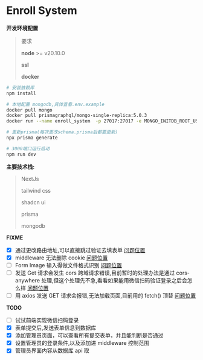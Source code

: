 # Enroll System

**开发环境配置**

> 要求
>
> **node** >= v20.10.0
>
> **ssl**
>
> **docker**

```zsh
# 安装依赖库
npm install

# 本地配置 mongodb,具体查看.env.example
docker pull mongo
docker pull prismagraphql/mongo-single-replica:5.0.3
docker run --name enroll_system  -p 27017:27017 -e MONGO_INITDB_ROOT_USERNAME="admin" -e MONGO_INITDB_ROOT_PASSWORD="123456" -d prismagraphql/mongo-single-replica:5.0.3

# 更新prisma(每次更改schema.prisma后都要更新)
npx prisma generate

# 3000端口运行启动
npm run dev
```

**主要技术栈:**

> NextJs
>
> tailwind css
>
> shadcn ui
>
> prisma
>
> mongodb

**FIXME**

-   [x] 通过更改路由地址,可以直接跳过验证去填表单 [问题位置](./components/InputWithButton.tsx)
-   [x] middleware 无法删除 cookie [问题位置](./middleware.ts)
-   [ ] Form Image 输入得做文件格式识别 [问题位置](./components/RegisterForm.tsx)
-   [ ] 发送 Get 请求会发生 cors 跨域请求错误,目前暂时的处理办法是通过 cors-anywhere 处理,但这个处理先不急,看看如果能用微信扫码验证登录之后会怎么样 [问题位置](./bin/Submit.ts)
-   [ ] 用 axios 发送 GET 请求会报错,无法加载页面,目前用的 fetch() 顶替 [问题位置](./app/admin/page.tsx)

**TODO**

-   [ ] 试试前端实现微信扫码登录
-   [x] 表单提交后,发送表单信息到数据库
-   [x] 添加管理员页面，可以查看所有提交表单，并且能判断是否通过
-   [x] 设置管理员的登录条件,以及添加进 middleware 控制范围
-   [x] 管理员界面内容从数据库 api 取
